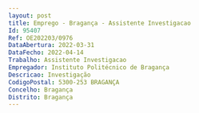 ```yaml
--- 
layout: post
title: Emprego - Bragança - Assistente Investigacao
Id: 95407
Ref: OE202203/0976
DataAbertura: 2022-03-31
DataFecho: 2022-04-14
Trabalho: Assistente Investigacao
Empregador: Instituto Politécnico de Bragança
Descricao: Investigação
CodigoPostal: 5300-253 BRAGANÇA
Concelho: Bragança
Distrito: Bragança
--- 
```


